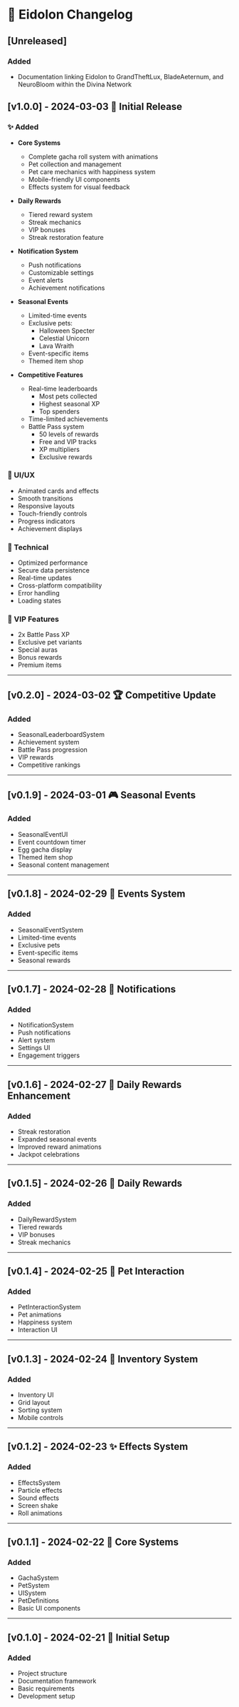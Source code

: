 # 📝 Eidolon Changelog

## [Unreleased]

### Added
- Documentation linking Eidolon to GrandTheftLux, BladeAeternum, and NeuroBloom within the Divina Network

## [v1.0.0] - 2024-03-03 🚀 Initial Release

### ✨ Added
- **Core Systems**
  - Complete gacha roll system with animations
  - Pet collection and management
  - Pet care mechanics with happiness system
  - Mobile-friendly UI components
  - Effects system for visual feedback

- **Daily Rewards**
  - Tiered reward system
  - Streak mechanics
  - VIP bonuses
  - Streak restoration feature

- **Notification System**
  - Push notifications
  - Customizable settings
  - Event alerts
  - Achievement notifications

- **Seasonal Events**
  - Limited-time events
  - Exclusive pets:
    - Halloween Specter
    - Celestial Unicorn
    - Lava Wraith
  - Event-specific items
  - Themed item shop

- **Competitive Features**
  - Real-time leaderboards
    - Most pets collected
    - Highest seasonal XP
    - Top spenders
  - Time-limited achievements
  - Battle Pass system
    - 50 levels of rewards
    - Free and VIP tracks
    - XP multipliers
    - Exclusive rewards

### 🎨 UI/UX
- Animated cards and effects
- Smooth transitions
- Responsive layouts
- Touch-friendly controls
- Progress indicators
- Achievement displays

### 🔧 Technical
- Optimized performance
- Secure data persistence
- Real-time updates
- Cross-platform compatibility
- Error handling
- Loading states

### 💎 VIP Features
- 2x Battle Pass XP
- Exclusive pet variants
- Special auras
- Bonus rewards
- Premium items

---

## [v0.2.0] - 2024-03-02 🏆 Competitive Update

### Added
- SeasonalLeaderboardSystem
- Achievement system
- Battle Pass progression
- VIP rewards
- Competitive rankings

---

## [v0.1.9] - 2024-03-01 🎮 Seasonal Events

### Added
- SeasonalEventUI
- Event countdown timer
- Egg gacha display
- Themed item shop
- Seasonal content management

---

## [v0.1.8] - 2024-02-29 🌟 Events System

### Added
- SeasonalEventSystem
- Limited-time events
- Exclusive pets
- Event-specific items
- Seasonal rewards

---

## [v0.1.7] - 2024-02-28 📢 Notifications

### Added
- NotificationSystem
- Push notifications
- Alert system
- Settings UI
- Engagement triggers

---

## [v0.1.6] - 2024-02-27 🎁 Daily Rewards Enhancement

### Added
- Streak restoration
- Expanded seasonal events
- Improved reward animations
- Jackpot celebrations

---

## [v0.1.5] - 2024-02-26 🎯 Daily Rewards

### Added
- DailyRewardSystem
- Tiered rewards
- VIP bonuses
- Streak mechanics

---

## [v0.1.4] - 2024-02-25 🐾 Pet Interaction

### Added
- PetInteractionSystem
- Pet animations
- Happiness system
- Interaction UI

---

## [v0.1.3] - 2024-02-24 📱 Inventory System

### Added
- Inventory UI
- Grid layout
- Sorting system
- Mobile controls

---

## [v0.1.2] - 2024-02-23 ✨ Effects System

### Added
- EffectsSystem
- Particle effects
- Sound effects
- Screen shake
- Roll animations

---

## [v0.1.1] - 2024-02-22 🎲 Core Systems

### Added
- GachaSystem
- PetSystem
- UISystem
- PetDefinitions
- Basic UI components

---

## [v0.1.0] - 2024-02-21 🌱 Initial Setup

### Added
- Project structure
- Documentation framework
- Basic requirements
- Development setup 